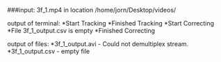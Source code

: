 ###input: 3f_1.mp4 in location /home/jorn/Desktop/videos/

output of terminal:
  *Start Tracking 
  *Finished Tracking
  *Start Correcting
  *File 3f_1_output.csv is empty
  *Finished Correcting
  
output of files: 
  *3f_1_output.avi - Could not demultiplex stream.
  *3f_1_output.csv - empty file
